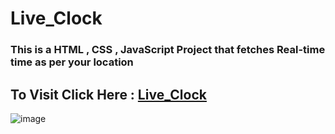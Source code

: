 
# Live_Clock

 ### This is a HTML , CSS , JavaScript Project that fetches Real-time time as per your location 
 
 ## To Visit Click Here : <a href="https://shubham996633.github.io/Live_Clock/">Live_Clock</a>
 
 
 ![image](https://user-images.githubusercontent.com/65014926/182739634-4768be46-a2c9-4d51-a3e0-83c83fcd7548.png)
 
 

